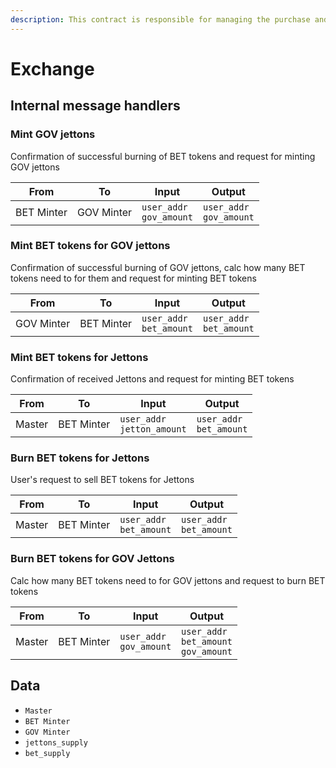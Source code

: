 ```yaml
---
description: This contract is responsible for managing the purchase and sale of Gov jettons and BET tokens. It performs various operations related to calculating interest or managing other aspects of the purchase/selling process.
---
```


# Exchange

## Internal message handlers

### Mint GOV jettons

Confirmation of successful burning of BET tokens and request for minting GOV jettons

| From       | To         | Input                         | Output                        |
|------------|------------|-------------------------------|-------------------------------|
| BET Minter | GOV Minter | `user_addr` <br/>`gov_amount` | `user_addr` <br/>`gov_amount` |

### Mint BET tokens for GOV jettons

Confirmation of successful burning of GOV jettons, calc how many BET tokens need to for them and request for minting BET
tokens

| From       | To         | Input                         | Output                        |
|------------|------------|-------------------------------|-------------------------------|
| GOV Minter | BET Minter | `user_addr` <br/>`bet_amount` | `user_addr` <br/>`bet_amount` |

### Mint BET tokens for Jettons

Confirmation of received Jettons and request for minting BET tokens

| From   | To         | Input                            | Output                        |
|--------|------------|----------------------------------|-------------------------------|
| Master | BET Minter | `user_addr` <br/>`jetton_amount` | `user_addr` <br/>`bet_amount` |

### Burn BET tokens for Jettons

User's request to sell BET tokens for Jettons

| From   | To         | Input                        | Output                       |
|--------|------------|------------------------------|------------------------------|
| Master | BET Minter | `user_addr`<br/>`bet_amount` | `user_addr`<br/>`bet_amount` |

### Burn BET tokens for GOV Jettons

Calc how many BET tokens need to for GOV jettons and request to burn BET tokens

| From   | To         | Input                        | Output                                         |
|--------|------------|------------------------------|------------------------------------------------|
| Master | BET Minter | `user_addr`<br/>`gov_amount` | `user_addr` <br/>`bet_amount`<br/>`gov_amount` |

## Data

- `Master`
- `BET Minter`
- `GOV Minter`
- `jettons_supply`
- `bet_supply`
